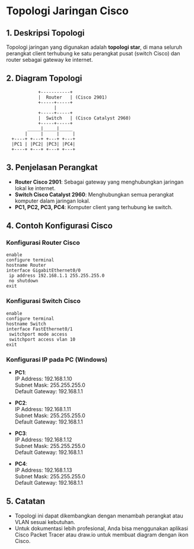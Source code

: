 # Topologi Jaringan Cisco

## 1. Deskripsi Topologi
Topologi jaringan yang digunakan adalah **topologi star**, di mana seluruh perangkat client terhubung ke satu perangkat pusat (switch Cisco) dan router sebagai gateway ke internet.

## 2. Diagram Topologi

```
            +-----------+
            |  Router   | (Cisco 2901)
            +-----+-----+
                  |
            +-----+-----+
            |  Switch   | (Cisco Catalyst 2960)
            +-----+-----+
        _____|_____|_____
       |     |     |     |
  +----+ +---+ +---+ +---+
  |PC1 | |PC2| |PC3| |PC4|
  +----+ +---+ +---+ +---+
```

## 3. Penjelasan Perangkat

- **Router Cisco 2901**: Sebagai gateway yang menghubungkan jaringan lokal ke internet.
- **Switch Cisco Catalyst 2960**: Menghubungkan semua perangkat komputer dalam jaringan lokal.
- **PC1, PC2, PC3, PC4**: Komputer client yang terhubung ke switch.

## 4. Contoh Konfigurasi Cisco

### Konfigurasi Router Cisco

```shell
enable
configure terminal
hostname Router
interface GigabitEthernet0/0
 ip address 192.168.1.1 255.255.255.0
 no shutdown
exit
```

### Konfigurasi Switch Cisco

```shell
enable
configure terminal
hostname Switch
interface FastEthernet0/1
 switchport mode access
 switchport access vlan 10
exit
```

### Konfigurasi IP pada PC (Windows)

- **PC1**:  
  IP Address: 192.168.1.10  
  Subnet Mask: 255.255.255.0  
  Default Gateway: 192.168.1.1

- **PC2**:  
  IP Address: 192.168.1.11  
  Subnet Mask: 255.255.255.0  
  Default Gateway: 192.168.1.1

- **PC3**:  
  IP Address: 192.168.1.12  
  Subnet Mask: 255.255.255.0  
  Default Gateway: 192.168.1.1

- **PC4**:  
  IP Address: 192.168.1.13  
  Subnet Mask: 255.255.255.0  
  Default Gateway: 192.168.1.1

## 5. Catatan

- Topologi ini dapat dikembangkan dengan menambah perangkat atau VLAN sesuai kebutuhan.
- Untuk dokumentasi lebih profesional, Anda bisa menggunakan aplikasi Cisco Packet Tracer atau draw.io untuk membuat diagram dengan ikon Cisco.
